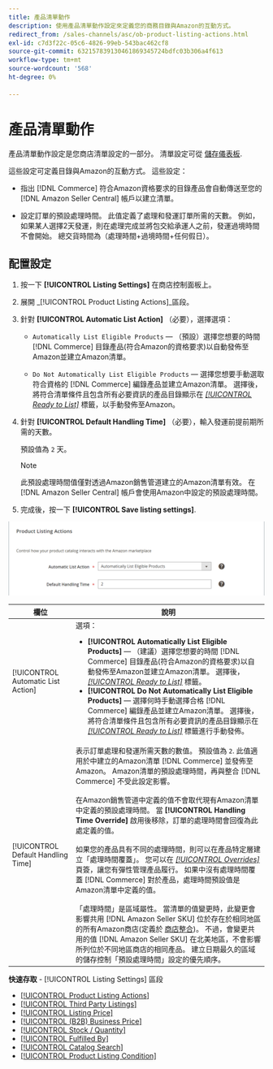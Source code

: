 ```yaml
---
title: 產品清單動作
description: 使用產品清單動作設定來定義您的商務目錄與Amazon的互動方式。
redirect_from: /sales-channels/asc/ob-product-listing-actions.html
exl-id: c7d3f22c-05c6-4826-99eb-543bac462cf8
source-git-commit: 632157839130461869345724bdfc03b306a4f613
workflow-type: tm+mt
source-wordcount: '568'
ht-degree: 0%

---
```


# 產品清單動作

產品清單動作設定是您商店清單設定的一部分。 清單設定可從 [儲存儀表板](./amazon-store-dashboard.md).

這些設定可定義目錄與Amazon的互動方式。 這些設定：

- 指出 [!DNL Commerce] 符合Amazon資格要求的目錄產品會自動傳送至您的 [!DNL Amazon Seller Central] 帳戶以建立清單。

- 設定訂單的預設處理時間。 此值定義了處理和發運訂單所需的天數。 例如，如果某人選擇2天發運，則在處理完成並將包交給承運人之前，發運過境時間不會開始。 總交貨時間為（處理時間+過境時間+任何假日）。

## 配置設定

1. 按一下 **[!UICONTROL Listing Settings]** 在商店控制面板上。

1. 展開 _[!UICONTROL Product Listing Actions]_區段。

1. 針對 **[!UICONTROL Automatic List Action]** （必要），選擇選項：

   - `Automatically List Eligible Products`  — （預設）選擇您想要的時間 [!DNL Commerce] 目錄產品(符合Amazon的資格要求)以自動發佈至Amazon並建立Amazon清單。

   - `Do Not Automatically List Eligible Products`  — 選擇您想要手動選取符合資格的 [!DNL Commerce] 編錄產品並建立Amazon清單。 選擇後，將符合清單條件且包含所有必要資訊的產品目錄顯示在 [_[!UICONTROL Ready to List]_](./ready-to-list.md) 標籤，以手動發佈至Amazon。

1. 針對 **[!UICONTROL Default Handling Time]** （必要），輸入發運前提前期所需的天數。

   預設值為 `2` 天。

   >[!NOTE]
   >
   >此預設處理時間值僅對透過Amazon銷售管道建立的Amazon清單有效。 在 [!DNL Amazon Seller Central] 帳戶會使用Amazon中設定的預設處理時間。

1. 完成後，按一下 **[!UICONTROL Save listing settings]**.

![產品清單動作](assets/amazon-product-listing-actions.png)

| 欄位 | 說明 |
|--- |--- |
| [!UICONTROL Automatic List Action] | 選項：<ul><li>**[!UICONTROL Automatically List Eligible Products]**  — （建議）選擇您想要的時間 [!DNL Commerce] 目錄產品(符合Amazon的資格要求)以自動發佈至Amazon並建立Amazon清單。 選擇後， [_[!UICONTROL Ready to List]_](./ready-to-list.md) 標籤。 </li><li>**[!UICONTROL Do Not Automatically List Eligible Products]**  — 選擇何時手動選擇合格 [!DNL Commerce] 編錄產品並建立Amazon清單。 選擇後，將符合清單條件且包含所有必要資訊的產品目錄顯示在 [_[!UICONTROL Ready to List]_](./ready-to-list.md) 標籤進行手動發佈。</li></ul> |
| [!UICONTROL Default Handling Time] | 表示訂單處理和發運所需天數的數值。 預設值為 `2`. 此值適用於中建立的Amazon清單 [!DNL Commerce] 並發佈至Amazon。 Amazon清單的預設處理時間，再與整合 [!DNL Commerce] 不受此設定影響。<br><br>在Amazon銷售管道中定義的值不會取代現有Amazon清單中定義的預設處理時間。 當 **[!UICONTROL Handling Time Override]** 啟用後移除，訂單的處理時間會回復為此處定義的值。<br><br>如果您的產品具有不同的處理時間，則可以在產品特定層建立「處理時間覆蓋」。 您可以在 [_[!UICONTROL Overrides]_](./overrides.md) 頁簽，讓您有彈性管理產品履行。 如果中沒有處理時間覆蓋 [!DNL Commerce] 對於產品，處理時間預設值是Amazon清單中定義的值。<br><br>「處理時間」是區域屬性。 當清單的值變更時，此變更會影響共用 [!DNL Amazon Seller SKU] 位於存在於相同地區的所有Amazon商店(定義於 [商店整合](./store-integration.md))。 不過，會變更共用的值 [!DNL Amazon Seller SKU] 在北美地區，不會影響所列位於不同地區商店的相同產品。 建立日期最久的區域的儲存控制「預設處理時間」設定的優先順序。 |

**快速存取** - [!UICONTROL Listing Settings] 區段

- [[!UICONTROL Product Listing Actions]](./product-listing-actions.md)
- [[!UICONTROL Third Party Listings]](./third-party-listing-settings.md)
- [[!UICONTROL Listing Price]](./listing-price.md)
- [[!UICONTROL (B2B) Business Price]](./business-pricing.md)
- [[!UICONTROL Stock / Quantity]](./stock-quantity.md)
- [[!UICONTROL Fulfilled By]](./fulfilled-by.md)
- [[!UICONTROL Catalog Search]](./catalog-search.md)
- [[!UICONTROL Product Listing Condition]](./product-listing-condition.md)
